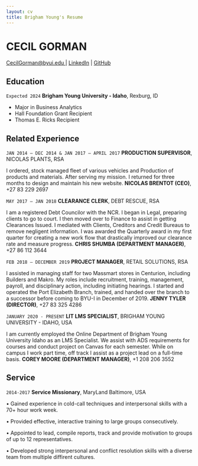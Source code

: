 ```yaml
---
layout: cv
title: Brigham Young's Resume
---
```

# CECIL GORMAN

<div id="webaddress">
<a href="CecilGorman@byui.edu ">CecilGorman@byui.edu </a>
| <a href="http://www.linkedin.com/in/cecil-gorman-b28959144">LinkedIn</a>
| <a href="https://github.com/CecilGorman">GitHub</a>
</div>

<!-- https://www.monique.tech/the-art-of-markdown -->

## Education

`Expected 2024`
__Brigham Young University - Idaho__, Rexburg, ID

- Major in Business Analytics
- Hall Foundation Grant Recipient
- Thomas E. Ricks Recipient


## Related Experience

`JAN 2014 – DEC 2014 & JAN 2017 – APRIL 2017`
__PRODUCTION SUPERVISOR__, NICOLAS PLANTS, RSA

I ordered, stock managed fleet of various vehicles and Production of products and materials. After serving my mission. I returned for three months to design and maintain his new website.
__NICOLAS BRENTOT (CEO)__, +27 83 229 2697

`MAY 2017 – JAN 2018`
__CLEARANCE CLERK__, DEBT RESCUE, RSA

I am a registered Debt Councilor with the NCR. I began in Legal, preparing clients to go to court. I then moved over to Finance to assist in getting Clearances Issued. I mediated with Clients, Creditors and Credit Bureaus to remove negligent information. I was awarded the Quarterly award in my first quarter for creating a new work flow that drastically improved our clearance rate and measure progress.
__CHRIS SHUMBA (DEPARTMENT MANAGER)__, +27 86 112 3644

`FEB 2018 – DECEMBER 2019`
__PROJECT MANAGER__, RETAIL SOLUTIONS, RSA

I assisted in managing staff for two Massmart stores in Centurion, including Builders and Makro. My roles include recruitment, training, management, payroll, and disciplinary action, including initiating hearings. I started and operated the Port Elizabeth Branch, trained, and handed over the branch to a successor before coming to BYU-I in December of 2019.
__JENNY TYLER (DIRECTOR)__, +27 83 325 4286

`JANUARY 2020 - PRESENT`
__LIT LMS SPECIALIST__, BRIGHAM YOUNG UNIVERSITY - IDAHO, USA

I am currently employed the Online Department of Brigham Young University Idaho as an LMS Specialist. We assist with ADS requirements for courses and conduct project on Canvas for each semester. While on campus I work part time, off track I assist as a project lead on a full-time basis.
__COREY MOORE (DEPARTMENT MANAGER)__, +1 208 206 3552


## Service

`2014-2017`
__Service Missionary__, MaryLand Baltimore, USA

• Gained experience in cold-call techniques and interpersonal skills with a 70+ hour work week.

• Provided effective, interactive training to large groups consecutively.

• Appointed to lead, compile reports, track and provide motivation to groups of up to 12 representatives.

• Developed strong interpersonal and conflict resolution skills with a diverse team from multiple diffirent cultures.

<!-- ### Footer

Last updated: May 2013 -->


